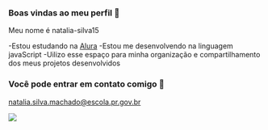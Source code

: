 ### Boas vindas ao meu perfil 🤍

Meu nome é natalia-silva15

-Estou estudando na [Alura](https://www.alura.com.br)
-Estou me desenvolvendo na linguagem javaScript
-Uilizo esse espaço para minha organização e compartilhamento dos meus projetos desenvolvidos 

### Você pode entrar em contato comigo 📧

natalia.silva.machado@escola.pr.gov.br



![](https://github.com/user-attachments/assets/37b98d32-d983-4b2c-858b-e4c990a1ed0b)




